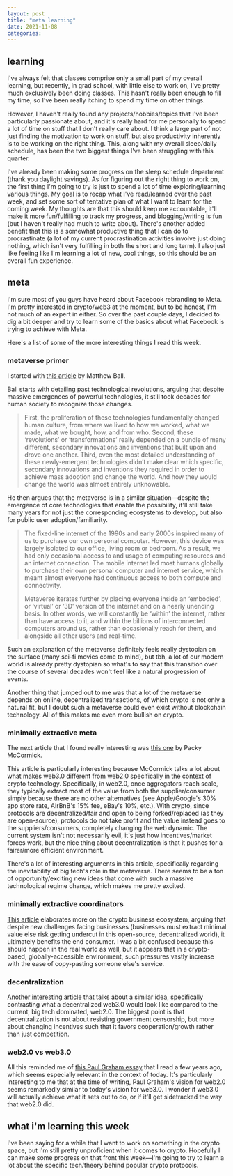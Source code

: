 ```yaml
---
layout: post
title: "meta learning"
date: 2021-11-08
categories:
---
```


## learning

I've always felt that classes comprise only a small part of my overall learning, but recently, in grad school, with little else to work on, I've pretty much exclusively been doing classes. This hasn't really been enough to fill my time, so I've been really itching to spend my time on other things.

However, I haven't really found any projects/hobbies/topics that I've been particularly passionate about, and it's really hard for me personally to spend a lot of time on stuff that I don't really care about. I think a large part of not just finding the motivation to work on stuff, but also productivity inherently is to be working on the right thing. This, along with my overall sleep/daily schedule, has been the two biggest things I've been struggling with this quarter.

I've already been making some progress on the sleep schedule department (thank you daylight savings). As for figuring out the right thing to work on, the first thing I'm going to try is just to spend a lot of time exploring/learning various things. My goal is to recap what I've read/learned over the past week, and set some sort of tentative plan of what I want to learn for the coming week. My thoughts are that this should keep me accountable, it'll make it more fun/fulfilling to track my progress, and blogging/writing is fun (but I haven't really had much to write about). There's another added benefit that this is a somewhat productive thing that I can do to procrastinate (a lot of my current procrastination activities involve just doing nothing, which isn't very fulfilling in both the short and long term). I also just like feeling like I'm learning a lot of new, cool things, so this should be an overall fun experience.

## meta

I'm sure most of you guys have heard about Facebook rebranding to Meta. I'm pretty interested in crypto/web3 at the moment, but to be honest, I'm not much of an expert in either. So over the past couple days, I decided to dig a bit deeper and try to learn some of the basics about what Facebook is trying to achieve with Meta.

Here's a list of some of the more interesting things I read this week.

### metaverse primer

I started with [this article](https://www.matthewball.vc/all/forwardtothemetaverseprimer) by Matthew Ball.

Ball starts with detailing past technological revolutions, arguing that despite massive emergences of powerful technologies, it still took decades for human society to recognize those changes.

> First, the proliferation of these technologies fundamentally changed human culture, from where we lived to how we worked, what we made, what we bought, how, and from who. Second, these ‘revolutions’ or ‘transformations’ really depended on a bundle of many different, secondary innovations and inventions that built upon and drove one another. Third, even the most detailed understanding of these newly-emergent technologies didn’t make clear which specific, secondary innovations and inventions they required in order to achieve mass adoption and change the world. And how they would change the world was almost entirely unknowable.

He then argues that the metaverse is in a similar situation—despite the emergence of core technologies that enable the possibility, it'll still take many years for not just the corresponding ecosystems to develop, but also for public user adoption/familiarity.

> The fixed-line internet of the 1990s and early 2000s inspired many of us to purchase our own personal computer. However, this device was largely isolated to our office, living room or bedroom. As a result, we had only occasional access to and usage of computing resources and an internet connection. The mobile internet led most humans globally to purchase their own personal computer and internet service, which meant almost everyone had continuous access to both compute and connectivity.
>
> Metaverse iterates further by placing everyone inside an ‘embodied’, or ‘virtual’ or ‘3D’ version of the internet and on a nearly unending basis. In other words, we will constantly be ‘within’ the internet, rather than have access to it, and within the billions of interconnected computers around us, rather than occasionally reach for them, and alongside all other users and real-time.

Such an explanation of the metaverse definitely feels really dystopian on the surface (many sci-fi movies come to mind), but tbh, a lot of our modern world is already pretty dystopian so what's to say that this transition over the course of several decades won't feel like a natural progression of events.

Another thing that jumped out to me was that a lot of the metaverse depends on online, decentralized transactions, of which crypto is not only a natural fit, but I doubt such a metaverse could even exist without blockchain technology.
All of this makes me even more bullish on crypto.

### minimally extractive meta

The next article that I found really interesting was [this one](https://www.notboring.co/p/minimally-extractive-meta) by Packy McCormick.

This article is particularly interesting because McCormick talks a lot about what makes web3.0 different from web2.0 specifically in the context of crypto technology. Specifically, in web2.0, once aggregators reach scale, they typically extract most of the value from both the supplier/consumer simply because there are no other alternatives (see Apple/Google's 30% app store rate, AirBnB's 15% fee, eBay's 10%, etc.). With crypto, since protocols are decentralized/fair and open to being forked/replaced (as they are open-source), protocols do not take profit and the value instead goes to the suppliers/consumers, completely changing the web dynamic. The current system isn't not necessarily evil, it's just how incentives/market forces work, but the nice thing about decentralization is that it pushes for a fairer/more efficient environment.

There's a lot of interesting arguments in this article, specifically regarding the inevitability of big tech's role in the metaverse. There seems to be a ton of opportunity/exciting new ideas that come with such a massive technological regime change, which makes me pretty excited.

### minimally extractive coordinators

[This article](https://www.placeholder.vc/blog/2019/10/6/protocols-as-minimally-extractive-coordinators) elaborates more on the crypto business ecosystem, arguing that despite new challenges facing businesses (businesses must extract minimal value else risk getting undercut in this open-source, decentralized world), it ultimately benefits the end consumer. I was a bit confused because this should happen in the real world as well, but it appears that in a crypto-based, globally-accessible environment, such pressures vastly increase with the ease of copy-pasting someone else's service.

### decentralization

[Another interesting article](https://onezero.medium.com/why-decentralization-matters-5e3f79f7638e) that talks about a similar idea, specifically contrasting what a decentralized web3.0 would look like compared to the current, big tech dominated, web2.0. The biggest point is that decentralization is not about resisting government censorship, but more about changing incentives such that it favors cooperation/growth rather than just competition.

### web2.0 vs web3.0

All this reminded me of [this Paul Graham essay](http://paulgraham.com/web20.html) that I read a few years ago, which seems especially relevant in the context of today.
It's particularly interesting to me that at the time of writing, Paul Graham's vision for web2.0 seems remarkedly similar to today's vision for web3.0. I wonder if web3.0 will actually achieve what it sets out to do, or if it'll get sidetracked the way that web2.0 did.

## what i'm learning this week

I've been saying for a while that I want to work on something in the crypto space, but I'm still pretty unproficient when it comes to crypto. Hopefully I can make some progress on that front this week—I'm going to try to learn a lot about the specific tech/theory behind popular crypto protocols.
